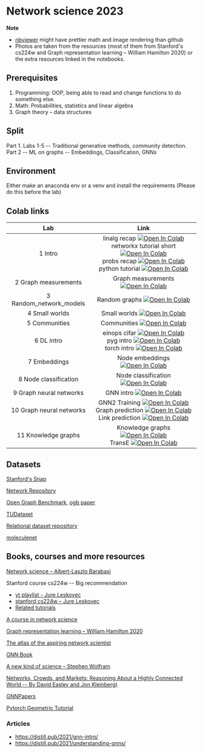 # Network science 2023

**Note**
- [nbviewer](https://nbviewer.jupyter.org/github/zademn/netsci-labs/tree/master/) might have prettier math and image rendering than github
- Photos are taken from the resources (most of them from Stanford's cs224w and Graph representation learning – William Hamilton 2020) or the extra resources linked in the notebooks.

## Prerequisites 

1. Programming: OOP, being able to read and change functions to do something else.
2. Math: Probabilities, statistics and linear algebra
3. Graph theory – data structures

## Split  
Part 1. Labs 1-5 -- Traditional generative methods, community detection.  
Part 2 -- ML on graphs -- Embeddings, Classification, GNNs

## Environment
Either make an anaconda env or a venv and install the requirements (Please do this before the lab)

## Colab links

| Lab  	| Link 	|
|:---:	|:---:	|
| 1 Intro |linalg recap [![Open In Colab](https://colab.research.google.com/assets/colab-badge.svg)](https://colab.research.google.com/github/zademn/netsci-labs/blob/master/Lab1-Intro/linalg_recap.ipynb) <br>networkx tutorial short [![Open In Colab](https://colab.research.google.com/assets/colab-badge.svg)](https://colab.research.google.com/github/zademn/netsci-labs/blob/master/Lab1-Intro/networkx_tutorial_short.ipynb) <br>probs recap [![Open In Colab](https://colab.research.google.com/assets/colab-badge.svg)](https://colab.research.google.com/github/zademn/netsci-labs/blob/master/Lab1-Intro/probs_recap.ipynb) <br>python tutorial [![Open In Colab](https://colab.research.google.com/assets/colab-badge.svg)](https://colab.research.google.com/github/zademn/netsci-labs/blob/master/Lab1-Intro/python_tutorial.ipynb) <br>| 
| 2 Graph measurements |Graph measurements [![Open In Colab](https://colab.research.google.com/assets/colab-badge.svg)](https://colab.research.google.com/github/zademn/netsci-labs/blob/master/Lab2-Graph-measurements/Graph_measurements.ipynb) <br>| 
| 3 Random_network_models |Random graphs [![Open In Colab](https://colab.research.google.com/assets/colab-badge.svg)](https://colab.research.google.com/github/zademn/netsci-labs/blob/master/Lab3-Random_network_models/Random_graphs.ipynb) <br>| 
| 4 Small worlds |Small worlds [![Open In Colab](https://colab.research.google.com/assets/colab-badge.svg)](https://colab.research.google.com/github/zademn/netsci-labs/blob/master/Lab4-Small-worlds/Small_worlds.ipynb) <br>| 
| 5 Communities |Communities [![Open In Colab](https://colab.research.google.com/assets/colab-badge.svg)](https://colab.research.google.com/github/zademn/netsci-labs/blob/master/Lab5-Communities/Communities.ipynb) <br>| 
| 6 DL intro |einops cifar [![Open In Colab](https://colab.research.google.com/assets/colab-badge.svg)](https://colab.research.google.com/github/zademn/netsci-labs/blob/master/Lab6-DL-intro/einops_cifar.ipynb) <br>pyg intro [![Open In Colab](https://colab.research.google.com/assets/colab-badge.svg)](https://colab.research.google.com/github/zademn/netsci-labs/blob/master/Lab6-DL-intro/pyg_intro.ipynb) <br>torch intro [![Open In Colab](https://colab.research.google.com/assets/colab-badge.svg)](https://colab.research.google.com/github/zademn/netsci-labs/blob/master/Lab6-DL-intro/torch_intro.ipynb) <br>| 
| 7 Embeddings |Node embeddings [![Open In Colab](https://colab.research.google.com/assets/colab-badge.svg)](https://colab.research.google.com/github/zademn/netsci-labs/blob/master/Lab7-Embeddings/Node_embeddings.ipynb) <br>| 
| 8 Node classification |Node classification [![Open In Colab](https://colab.research.google.com/assets/colab-badge.svg)](https://colab.research.google.com/github/zademn/netsci-labs/blob/master/Lab8-Node-classification/Node_classification.ipynb) <br>| 
| 9 Graph neural networks |GNN intro [![Open In Colab](https://colab.research.google.com/assets/colab-badge.svg)](https://colab.research.google.com/github/zademn/netsci-labs/blob/master/Lab9-Graph-neural-networks/GNN_intro.ipynb) <br>| 
| 10 Graph neural networks |GNN2 Training [![Open In Colab](https://colab.research.google.com/assets/colab-badge.svg)](https://colab.research.google.com/github/zademn/netsci-labs/blob/master/Lab10-Graph-neural-networks/GNN2_Training.ipynb) <br>Graph prediction [![Open In Colab](https://colab.research.google.com/assets/colab-badge.svg)](https://colab.research.google.com/github/zademn/netsci-labs/blob/master/Lab10-Graph-neural-networks/Graph_prediction.ipynb) <br>Link prediction [![Open In Colab](https://colab.research.google.com/assets/colab-badge.svg)](https://colab.research.google.com/github/zademn/netsci-labs/blob/master/Lab10-Graph-neural-networks/Link_prediction.ipynb) <br>| 
| 11 Knowledge graphs |Knowledge graphs [![Open In Colab](https://colab.research.google.com/assets/colab-badge.svg)](https://colab.research.google.com/github/zademn/netsci-labs/blob/master/Lab11-Knowledge-graphs/Knowledge_graphs.ipynb) <br>TransE [![Open In Colab](https://colab.research.google.com/assets/colab-badge.svg)](https://colab.research.google.com/github/zademn/netsci-labs/blob/master/Lab11-Knowledge-graphs/TransE.ipynb) <br>| 

## Datasets

[Stanford's Snap](http://snap.stanford.edu/data/index.html)

[Network Repository](http://networkrepository.com/)

[Open Graph Benchmark](https://ogb.stanford.edu/), [ogb paper](https://arxiv.org/pdf/2005.00687.pdf)

[TUDataset](https://chrsmrrs.github.io/datasets/)

[Relational dataset repository](https://relational.fit.cvut.cz/)

[moleculenet](https://moleculenet.org/datasets-1)

## Books, courses and more resources

[Network science – Albert-Laszlo Barabasi](http://networksciencebook.com/)

Stanford course cs224w -- Big recommendation
- [yt playlist - Jure Leskovec](https://www.youtube.com/watch?v=JAB_plj2rbA&list=PLoROMvodv4rPLKxIpqhjhPgdQy7imNkDn)
- [stanford cs224w – Jure Leskovec](https://web.stanford.edu/class/cs224w/)
- [Related tutorials](https://medium.com/stanford-cs224w)

[A course in network science](http://www.leonidzhukov.net/hse/2021/networks/)

[Graph representation learning – William Hamilton 2020](https://www.cs.mcgill.ca/~wlh/grl_book/)

[The atlas of the aspiring network scientist](https://www.networkatlas.eu/index.htm)

[GNN Book](https://graph-neural-networks.github.io/index.html)

[A new kind of science – Stephen Wolfram](https://www.wolframscience.com/nks/)

[Networks, Crowds, and Markets: Reasoning About a Highly Connected World -- By David Easley and Jon Kleinberg)](http://www.cs.cornell.edu/home/kleinber/networks-book/)

[GNNPapers](https://github.com/thunlp/GNNPapers#survey-papers)

[Pytorch Geometric Tutorial](https://github.com/AntonioLonga/PytorchGeometricTutorial)

### Articles
- https://distill.pub/2021/gnn-intro/
- https://distill.pub/2021/understanding-gnns/
